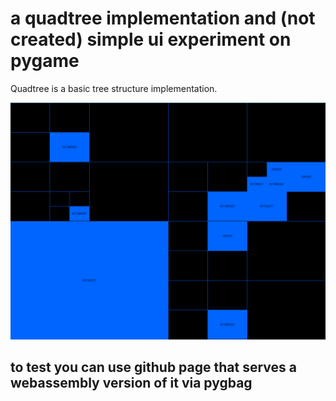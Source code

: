 # a quadtree implementation and (not created) simple ui experiment on pygame

Quadtree is a basic tree structure implementation.

![exaple_img](assets/example_img.png)

## to test you can use github page that serves a webassembly version of it via pygbag
